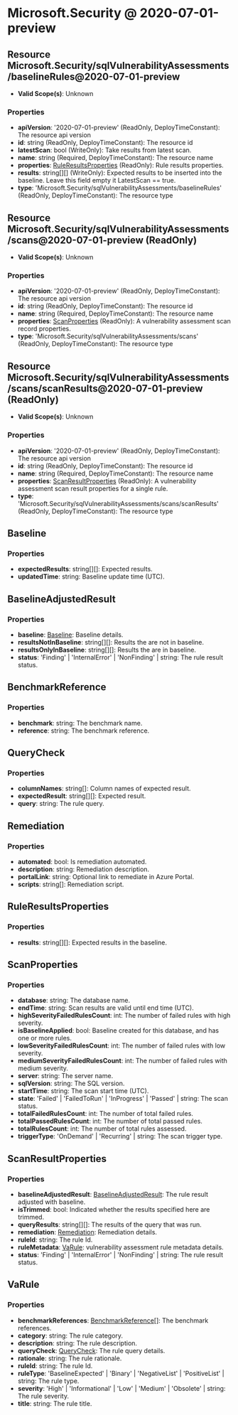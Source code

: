 # Microsoft.Security @ 2020-07-01-preview

## Resource Microsoft.Security/sqlVulnerabilityAssessments/baselineRules@2020-07-01-preview
* **Valid Scope(s)**: Unknown
### Properties
* **apiVersion**: '2020-07-01-preview' (ReadOnly, DeployTimeConstant): The resource api version
* **id**: string (ReadOnly, DeployTimeConstant): The resource id
* **latestScan**: bool (WriteOnly): Take results from latest scan.
* **name**: string (Required, DeployTimeConstant): The resource name
* **properties**: [RuleResultsProperties](#ruleresultsproperties) (ReadOnly): Rule results properties.
* **results**: string[][] (WriteOnly): Expected results to be inserted into the baseline.
Leave this field empty it LatestScan == true.
* **type**: 'Microsoft.Security/sqlVulnerabilityAssessments/baselineRules' (ReadOnly, DeployTimeConstant): The resource type

## Resource Microsoft.Security/sqlVulnerabilityAssessments/scans@2020-07-01-preview (ReadOnly)
* **Valid Scope(s)**: Unknown
### Properties
* **apiVersion**: '2020-07-01-preview' (ReadOnly, DeployTimeConstant): The resource api version
* **id**: string (ReadOnly, DeployTimeConstant): The resource id
* **name**: string (Required, DeployTimeConstant): The resource name
* **properties**: [ScanProperties](#scanproperties) (ReadOnly): A vulnerability assessment scan record properties.
* **type**: 'Microsoft.Security/sqlVulnerabilityAssessments/scans' (ReadOnly, DeployTimeConstant): The resource type

## Resource Microsoft.Security/sqlVulnerabilityAssessments/scans/scanResults@2020-07-01-preview (ReadOnly)
* **Valid Scope(s)**: Unknown
### Properties
* **apiVersion**: '2020-07-01-preview' (ReadOnly, DeployTimeConstant): The resource api version
* **id**: string (ReadOnly, DeployTimeConstant): The resource id
* **name**: string (Required, DeployTimeConstant): The resource name
* **properties**: [ScanResultProperties](#scanresultproperties) (ReadOnly): A vulnerability assessment scan result properties for a single rule.
* **type**: 'Microsoft.Security/sqlVulnerabilityAssessments/scans/scanResults' (ReadOnly, DeployTimeConstant): The resource type

## Baseline
### Properties
* **expectedResults**: string[][]: Expected results.
* **updatedTime**: string: Baseline update time (UTC).

## BaselineAdjustedResult
### Properties
* **baseline**: [Baseline](#baseline): Baseline details.
* **resultsNotInBaseline**: string[][]: Results the are not in baseline.
* **resultsOnlyInBaseline**: string[][]: Results the are in baseline.
* **status**: 'Finding' | 'InternalError' | 'NonFinding' | string: The rule result status.

## BenchmarkReference
### Properties
* **benchmark**: string: The benchmark name.
* **reference**: string: The benchmark reference.

## QueryCheck
### Properties
* **columnNames**: string[]: Column names of expected result.
* **expectedResult**: string[][]: Expected result.
* **query**: string: The rule query.

## Remediation
### Properties
* **automated**: bool: Is remediation automated.
* **description**: string: Remediation description.
* **portalLink**: string: Optional link to remediate in Azure Portal.
* **scripts**: string[]: Remediation script.

## RuleResultsProperties
### Properties
* **results**: string[][]: Expected results in the baseline.

## ScanProperties
### Properties
* **database**: string: The database name.
* **endTime**: string: Scan results are valid until end time (UTC).
* **highSeverityFailedRulesCount**: int: The number of failed rules with high severity.
* **isBaselineApplied**: bool: Baseline created for this database, and has one or more rules.
* **lowSeverityFailedRulesCount**: int: The number of failed rules with low severity.
* **mediumSeverityFailedRulesCount**: int: The number of failed rules with medium severity.
* **server**: string: The server name.
* **sqlVersion**: string: The SQL version.
* **startTime**: string: The scan start time (UTC).
* **state**: 'Failed' | 'FailedToRun' | 'InProgress' | 'Passed' | string: The scan status.
* **totalFailedRulesCount**: int: The number of total failed rules.
* **totalPassedRulesCount**: int: The number of total passed rules.
* **totalRulesCount**: int: The number of total rules assessed.
* **triggerType**: 'OnDemand' | 'Recurring' | string: The scan trigger type.

## ScanResultProperties
### Properties
* **baselineAdjustedResult**: [BaselineAdjustedResult](#baselineadjustedresult): The rule result adjusted with baseline.
* **isTrimmed**: bool: Indicated whether the results specified here are trimmed.
* **queryResults**: string[][]: The results of the query that was run.
* **remediation**: [Remediation](#remediation): Remediation details.
* **ruleId**: string: The rule Id.
* **ruleMetadata**: [VaRule](#varule): vulnerability assessment rule metadata details.
* **status**: 'Finding' | 'InternalError' | 'NonFinding' | string: The rule result status.

## VaRule
### Properties
* **benchmarkReferences**: [BenchmarkReference](#benchmarkreference)[]: The benchmark references.
* **category**: string: The rule category.
* **description**: string: The rule description.
* **queryCheck**: [QueryCheck](#querycheck): The rule query details.
* **rationale**: string: The rule rationale.
* **ruleId**: string: The rule Id.
* **ruleType**: 'BaselineExpected' | 'Binary' | 'NegativeList' | 'PositiveList' | string: The rule type.
* **severity**: 'High' | 'Informational' | 'Low' | 'Medium' | 'Obsolete' | string: The rule severity.
* **title**: string: The rule title.

